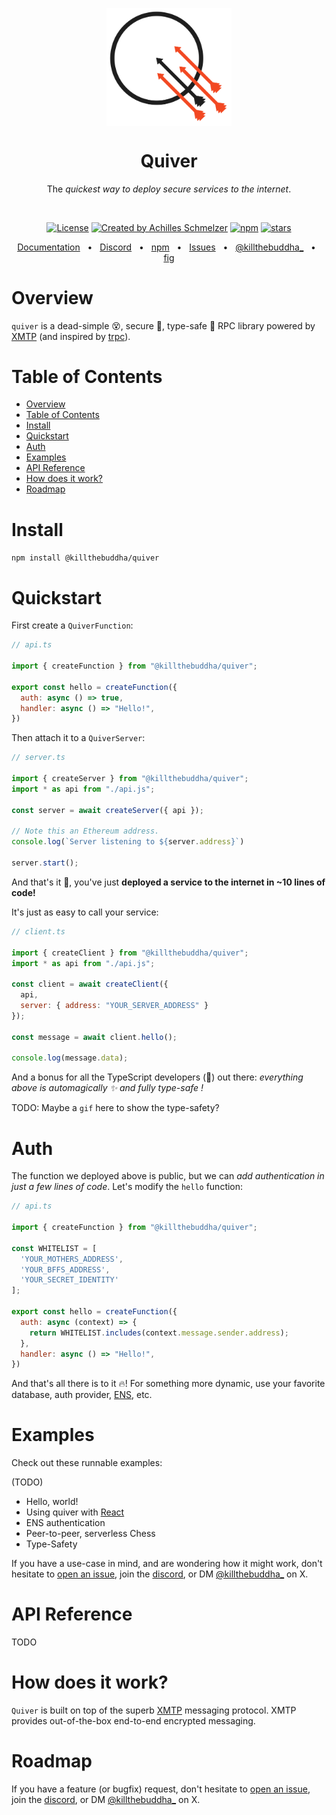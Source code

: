 <p align="center">
  <img src="quiver-logo.png" width="200px" align="center" alt="Quiver logo" />
  <h1 align="center">Quiver</h1>
  <p align="center">
    The <em>quickest way to deploy secure services to the internet</em>.
  </p>
</p>
<br/>
<p align="center">
<a href="https://opensource.org/licenses/MIT" rel="nofollow"><img src="https://img.shields.io/github/license/killthebuddh4/quiver" alt="License"></a>
<a href="https://twitter.com/killthebuddha_" rel="nofollow"><img src="https://img.shields.io/badge/created%20by-@killthebuddha_-4BBAAB.svg" alt="Created by Achilles Schmelzer"></a>
<a href="https://www.npmjs.com/package/TODO" rel="nofollow"><img src="https://img.shields.io/npm/killthebuddha/quiver.svg" alt="npm"></a>
<a href="https://github.com/killthebuddh4/quiver" rel="nofollow"><img src="https://img.shields.io/github/stars/killthebuddh4/quiver" alt="stars"></a>
</p>

<div align="center">
  <a href="https://github.com/killthebuddh4/quiver#api-reference">Documentation</a>
  <span>&nbsp;&nbsp;•&nbsp;&nbsp;</span>
  <a href="https://discord.gg/TODO">Discord</a>
  <span>&nbsp;&nbsp;•&nbsp;&nbsp;</span>
  <a href="https://www.npmjs.com/package/TODO">npm</a>
  <span>&nbsp;&nbsp;•&nbsp;&nbsp;</span>
  <a href="https://github.com/killthebuddh4/quiver/issues/new">Issues</a>
  <span>&nbsp;&nbsp;•&nbsp;&nbsp;</span>
  <a href="https://twitter.com/killthebuddh4_">@killthebuddha_</a>
  <span>&nbsp;&nbsp;•&nbsp;&nbsp;</span>
  <a href="https://github.com/killthebuddh4/fig">fig</a>
  <br />
</div>

# Overview

`quiver` is a dead-simple 😵, secure 🔐, type-safe 🦄 RPC library powered by [XMTP](https://xmtp.org) (and inspired by [trpc](https://trpc.io)).


# Table of Contents

- [Overview](#overview)
- [Table of Contents](#table-of-contents)
- [Install](#install)
- [Quickstart](#quickstart)
- [Auth](#auth)
- [Examples](#examples)
- [API Reference](#api-reference)
- [How does it work?](#how-does-it-work)
- [Roadmap](#roadmap)

# Install

`npm install @killthebuddha/quiver`

# Quickstart

First create a `QuiverFunction`:

```JavaScript
// api.ts

import { createFunction } from "@killthebuddha/quiver";

export const hello = createFunction({
  auth: async () => true,
  handler: async () => "Hello!",
})
```

Then attach it to a `QuiverServer`:

```JavaScript
// server.ts

import { createServer } from "@killthebuddha/quiver";
import * as api from "./api.js";

const server = await createServer({ api });

// Note this an Ethereum address.
console.log(`Server listening to ${server.address}`)

server.start();
```

And that's it 🎉, you've just __deployed a service to the internet in ~10 lines of code!__

It's just as easy to call your service:

```JavaScript
// client.ts

import { createClient } from "@killthebuddha/quiver";
import * as api from "./api.js";

const client = await createClient({
  api,
  server: { address: "YOUR_SERVER_ADDRESS" }
});

const message = await client.hello();

console.log(message.data);

```

And a bonus for all the TypeScript developers (🦾) out there: _everything above is automagically ✨ and fully type-safe !_

TODO: Maybe a `gif` here to show the type-safety?

# Auth

The function we deployed above is public, but we can _add authentication in just a few lines of code_. Let's modify the `hello` function:

```JavaScript
// api.ts

import { createFunction } from "@killthebuddha/quiver";

const WHITELIST = [
  'YOUR_MOTHERS_ADDRESS',
  'YOUR_BFFS_ADDRESS',
  'YOUR_SECRET_IDENTITY'
];

export const hello = createFunction({
  auth: async (context) => {
    return WHITELIST.includes(context.message.sender.address);
  },
  handler: async () => "Hello!",
})
```

And that's all there is to it 🔥! For something more dynamic, use your favorite database, auth provider, [ENS](https://app.ens.domains), etc.

# Examples

Check out these runnable examples:

(TODO)

- Hello, world!
- Using quiver with [React](https://react.dev)
- ENS authentication
- Peer-to-peer, serverless Chess
- Type-Safety

If you have a use-case in mind, and are wondering how it might work, don't hesitate to [open an issue](TODO), join the [discord](TODO), or DM [@killthebuddha_](https://x.com/killthebuddha_) on X.

# API Reference

TODO

# How does it work?

`Quiver` is built on top of the superb [XMTP](https://xmtp.org) messaging protocol. XMTP provides out-of-the-box end-to-end encrypted messaging.

# Roadmap

If you have a feature (or bugfix) request, don't hesitate to [open an issue](TODO), join the [discord](TODO), or DM [@killthebuddha_](https://x.com/killthebuddha_) on X.